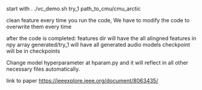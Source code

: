 start with 
. ./vc_demo.sh try_1 path_to_cmu/cmu_arctic


clean feature every time you run the code, We have to modify the code to overwrite them every time 

after the code is completed:
features dir will have the all alingned features in npy array
generated/try_1 will have all generated audio
models checkpoint will be in checkpoints 

Change model hyperparameter at hparam.py and it will reflect in all other necessary files automatically. 

link to paper
https://ieeexplore.ieee.org/document/8063435/
